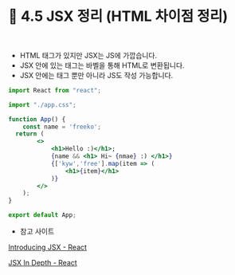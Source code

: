 # 🌈 4.5 JSX 정리 (HTML 차이점 정리)

<br/>

- HTML 태그가 있지만 JSX는 JS에 가깝습니다.
- JSX 안에 있는 태그는 바벨을 통해 HTML로 변환됩니다.
- JSX 안에는 태그 뿐만 아니라 JS도 작성 가능합니다.

```jsx
import React from "react";

import "./app.css";

function App() {
	const name = 'freeko';
  return (
		<>
			<h1>Hello :)</h1>;
			{name && <h1> Hi~ {nmae} :) </h1>}
			{['kyw','free'].map(item => (
				<h1>{item}</h1>
			)}
		</>
	);
}

export default App;
```

- 참고 사이트

[Introducing JSX - React](https://reactjs.org/docs/introducing-jsx.html)

[JSX In Depth - React](https://reactjs.org/docs/jsx-in-depth.html)
